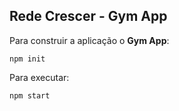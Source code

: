 ## Rede Crescer - Gym App

Para construir a aplicação o **Gym App**:

    npm init

Para executar:

    npm start
